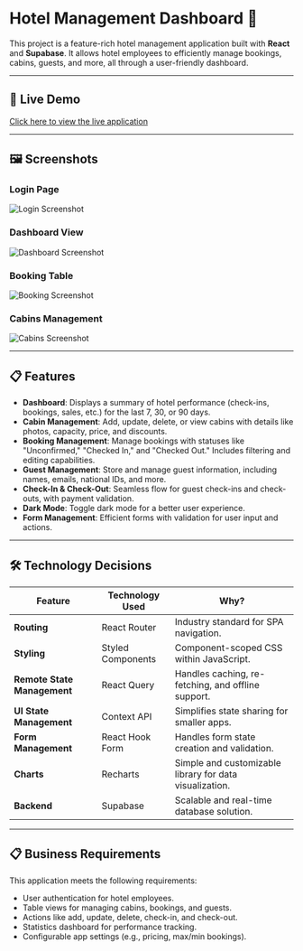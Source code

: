 # Hotel Management Dashboard 🏨

This project is a feature-rich hotel management application built with **React** and **Supabase**. It allows hotel employees to efficiently manage bookings, cabins, guests, and more, all through a user-friendly dashboard.

---

## 🚀 Live Demo

[Click here to view the live application](https://wild-oasis-rs.netlify.app/)  

---

## 🖼️ Screenshots

### Login Page
![Login Screenshot](https://github.com/user-attachments/assets/4a068a4b-2e9b-4f11-9a22-3432113c9995)


### Dashboard View
![Dashboard Screenshot](https://github.com/user-attachments/assets/8e02bc3d-a3e2-4f50-940f-2f4fddfa2834)


### Booking Table
![Booking Screenshot](https://github.com/user-attachments/assets/960a2c5f-fa24-4c61-b082-d86d0864645d)


### Cabins Management
![Cabins Screenshot](https://github.com/user-attachments/assets/11ef139e-8a1d-4860-abd8-f496c5d2f4e7)




---

## 📋 Features

- **Dashboard**: Displays a summary of hotel performance (check-ins, bookings, sales, etc.) for the last 7, 30, or 90 days.
- **Cabin Management**: Add, update, delete, or view cabins with details like photos, capacity, price, and discounts.
- **Booking Management**: Manage bookings with statuses like "Unconfirmed," "Checked In," and "Checked Out." Includes filtering and editing capabilities.
- **Guest Management**: Store and manage guest information, including names, emails, national IDs, and more.
- **Check-In & Check-Out**: Seamless flow for guest check-ins and check-outs, with payment validation.
- **Dark Mode**: Toggle dark mode for a better user experience.
- **Form Management**: Efficient forms with validation for user input and actions.

---

## 🛠️ Technology Decisions

| Feature                       | Technology Used              | Why?                                           |
|-------------------------------|------------------------------|-----------------------------------------------|
| **Routing**                   | React Router                | Industry standard for SPA navigation.         |
| **Styling**                   | Styled Components           | Component-scoped CSS within JavaScript.       |
| **Remote State Management**   | React Query                 | Handles caching, re-fetching, and offline support. |
| **UI State Management**       | Context API                 | Simplifies state sharing for smaller apps.    |
| **Form Management**           | React Hook Form             | Handles form state creation and validation.   |
| **Charts**                    | Recharts                    | Simple and customizable library for data visualization. |
| **Backend**                   | Supabase                    | Scalable and real-time database solution.     |

---

## 📋 Business Requirements

This application meets the following requirements:
- User authentication for hotel employees.
- Table views for managing cabins, bookings, and guests.
- Actions like add, update, delete, check-in, and check-out.
- Statistics dashboard for performance tracking.
- Configurable app settings (e.g., pricing, max/min bookings).
